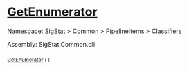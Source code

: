 # [GetEnumerator](./WeightedClassifier-100663868.md)

Namespace: [SigStat]() > [Common](./../../../README.md) > [PipelineItems]() > [Classifiers](./../README.md)

Assembly: SigStat.Common.dll

<sub>[GetEnumerator](./WeightedClassifier-100663868.md) (  )</sub>&nbsp; &nbsp; &nbsp; &nbsp; &nbsp; &nbsp; &nbsp; &nbsp; &nbsp;<sub><sub></sub></sub>
